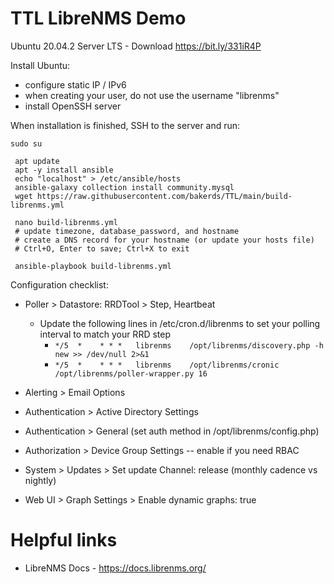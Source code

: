 # TTL LibreNMS Demo
Ubuntu 20.04.2 Server LTS - Download https://bit.ly/331iR4P

Install Ubuntu:
 - configure static IP / IPv6
 - when creating your user, do not use the username "librenms"
 - install OpenSSH server

When installation is finished, SSH to the server and run:

```
sudo su

 apt update
 apt -y install ansible
 echo "localhost" > /etc/ansible/hosts
 ansible-galaxy collection install community.mysql
 wget https://raw.githubusercontent.com/bakerds/TTL/main/build-librenms.yml
 
 nano build-librenms.yml
 # update timezone, database_password, and hostname
 # create a DNS record for your hostname (or update your hosts file)
 # Ctrl+O, Enter to save; Ctrl+X to exit
 
 ansible-playbook build-librenms.yml
```

Configuration checklist:
- Poller > Datastore: RRDTool > Step, Heartbeat
  - Update the following lines in /etc/cron.d/librenms to set your polling interval to match your RRD step
    - `*/5  *    * * *   librenms    /opt/librenms/discovery.php -h new >> /dev/null 2>&1`
    - `*/5  *    * * *   librenms    /opt/librenms/cronic /opt/librenms/poller-wrapper.py 16`

- Alerting > Email Options
- Authentication > Active Directory Settings
- Authentication > General (set auth method in /opt/librenms/config.php)
- Authorization > Device Group Settings -- enable if you need RBAC
- System > Updates > Set update Channel: release (monthly cadence vs nightly)
- Web UI > Graph Settings > Enable dynamic graphs: true

# Helpful links
- LibreNMS Docs - https://docs.librenms.org/

